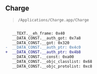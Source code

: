 ## Charge

> `/Applications/Charge.app/Charge`

```diff

   __TEXT.__eh_frame: 0x40
   __DATA_CONST.__auth_got: 0x7a8
   __DATA_CONST.__got: 0x320
-  __DATA_CONST.__auth_ptr: 0x4c0
+  __DATA_CONST.__auth_ptr: 0x4b8
   __DATA_CONST.__const: 0xa00
   __DATA_CONST.__objc_classlist: 0x68
   __DATA_CONST.__objc_protolist: 0xc8

```

